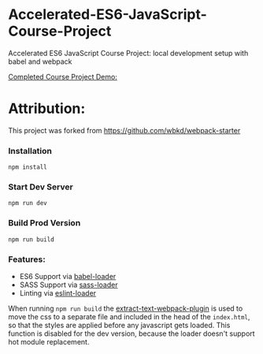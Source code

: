 # Accelerated-ES6-JavaScript-Course-Project
 Accelerated ES6 JavaScript Course Project: local development setup with babel and webpack
 
 [Completed Course Project Demo:](https://github.com/tyler-austin/Accelerated-ES6-JavaScript-Course-Project/dist.index.html)

# Attribution:

This project was forked from https://github.com/wbkd/webpack-starter


### Installation

```
npm install
```

### Start Dev Server

```
npm run dev
```

### Build Prod Version

```
npm run build
```

### Features:

* ES6 Support via [babel-loader](https://github.com/babel/babel-loader)
* SASS Support via [sass-loader](https://github.com/jtangelder/sass-loader)
* Linting via [eslint-loader](https://github.com/MoOx/eslint-loader)

When running `npm run build` the [extract-text-webpack-plugin](https://github.com/webpack/extract-text-webpack-plugin) is used to move the css to a separate file and included in the head of the `index.html`, so that the styles are applied before any javascript gets loaded. This function is disabled for the dev version, because the loader doesn't support hot module replacement.

